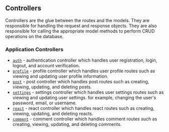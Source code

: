 ## Controllers

Controllers are the glue between the routes and the models. They are responsible for handling the request and response objects. They are also responsible for calling the appropriate model methods to perform CRUD operations on the database.

### Application Controllers

- [`auth`](6_1_Controllers_Auth.md) - authentication controller which handles user registration, login, logout, and account verification.
- [`profile`](6_2_Controllers_Profile.md) - profile controller which handles user profile routes such as viewing and updating user profile information.
- [`post`](6_3_Controllers_Post.md) - post controller which handles post routes such as creating, viewing, updating, and deleting posts.
- [`settings`](6_4_Controllers_Settings.md) - settings controller which handles user settings routes such as viewing and updating user settings. for example, changing the user's password, email, or username.
- [`react`](6_5_Controllers_React.md) - react controller which handles react routes such as creating, viewing, updating, and deleting reacts.
- [`comment`](6_6_Controllers_Comment.md) - comment controller which handles comment routes such as creating, viewing, updating, and deleting comments.
